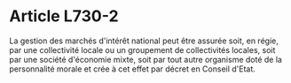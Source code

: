 # Article L730-2

La gestion des marchés d'intérêt national peut être assurée soit, en régie, par une collectivité locale ou un groupement de collectivités locales, soit par une société d'économie mixte, soit par tout autre organisme doté de la personnalité morale et crée à cet effet par décret en Conseil d'Etat.